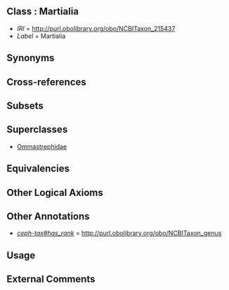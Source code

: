 
## Class : Martialia

 * *IRI* = http://purl.obolibrary.org/obo/NCBITaxon_215437
 * *Label* = Martialia

## Synonyms


## Cross-references


## Subsets


## Superclasses

 * [Ommastrephidae](../../NCBITaxon/26/NCBITaxon_6626.md)

## Equivalencies


## Other Logical Axioms


## Other Annotations

 * *[ceph-tax#has_rank](../../ceph-tax#has/nk/ceph-tax#has_rank.md)* = http://purl.obolibrary.org/obo/NCBITaxon_genus

## Usage


## External Comments

